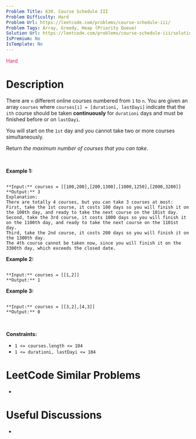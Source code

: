 ```yaml
---
Problem Title: 630. Course Schedule III
Problem Difficulty: Hard
Problem Url: https://leetcode.com/problems/course-schedule-iii/
Problem Tags: Array, Greedy, Heap (Priority Queue)
Solution Url: https://leetcode.com/problems/course-schedule-iii/solution/
IsPremium: No
IsTemplate: No
---
```


<span style="color: rgb(233, 30, 99);">Hard</span>

# Description

There are `n` different online courses numbered from `1` to `n`. You are given an array `courses` where `courses[i] = [durationi, lastDayi]` indicate that the `ith` course should be taken **continuously** for `durationi` days and must be finished before or on `lastDayi`.


You will start on the `1st` day and you cannot take two or more courses simultaneously.


Return *the maximum number of courses that you can take*.


 


**Example 1:**



```

**Input:** courses = [[100,200],[200,1300],[1000,1250],[2000,3200]]
**Output:** 3
Explanation: 
There are totally 4 courses, but you can take 3 courses at most:
First, take the 1st course, it costs 100 days so you will finish it on the 100th day, and ready to take the next course on the 101st day.
Second, take the 3rd course, it costs 1000 days so you will finish it on the 1100th day, and ready to take the next course on the 1101st day. 
Third, take the 2nd course, it costs 200 days so you will finish it on the 1300th day. 
The 4th course cannot be taken now, since you will finish it on the 3300th day, which exceeds the closed date.

```

**Example 2:**



```

**Input:** courses = [[1,2]]
**Output:** 1

```

**Example 3:**



```

**Input:** courses = [[3,2],[4,3]]
**Output:** 0

```

 


**Constraints:**


* `1 <= courses.length <= 104`
* `1 <= durationi, lastDayi <= 104`




# LeetCode Similar Problems

- []()

# Useful Discussions

- []()
